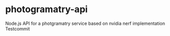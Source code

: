 # photogramatry-api
Node.js API for a photgramatry service based on nvidia nerf implementation
Testcommit
